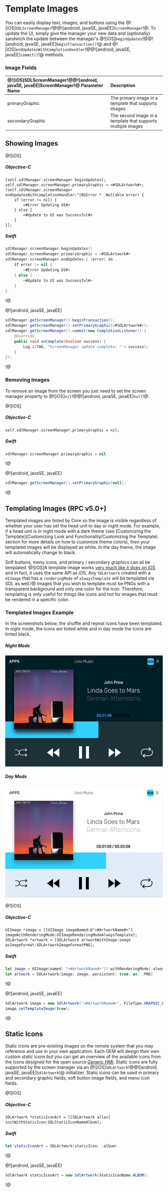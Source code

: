 # Template Images
You can easily display text, images, and buttons using the @![iOS]`SDLScreenManager`!@@![android, javaSE, javaEE]`ScreenManager`!@. To update the UI, simply give the manager your new data and (optionally) sandwich the update between the manager's @![iOS]`beginUpdates`!@@![android, javaSE, javaEE]`beginTransaction()`!@ and @![iOS]`endUpdatesWithCompletionHandler`!@@![android, javaSE, javaEE]`commit()`!@ methods.

### Image Fields
| @![iOS]SDLScreenManager!@@![android, javaSE, javaEE]ScreenManager!@ Parameter Name  | Description |
|:--------------------------------------------|:--------------|
| primaryGraphic | The primary image in a template that supports images |
| secondaryGraphic | The second image in a template that supports multiple images |

## Showing Images
@![iOS]
##### Objective-C
```objc
[self.sdlManager.screenManager beginUpdates];
self.sdlManager.screenManager.primaryGraphic = <#SDLArtwork#>;
[self.sdlManager.screenManager endUpdatesWithCompletionHandler:^(NSError * _Nullable error) {
    if (error != nil) {
        <#Error Updating UI#>
    } else {
        <#Update to UI was Successful#>
    }
}];
```

##### Swift
```swift
sdlManager.screenManager.beginUpdates()
sdlManager.screenManager.primaryGraphic = <#SDLArtwork#>
sdlManager.screenManager.endUpdates { (error) in
    if error != nil {
        <#Error Updating UI#>
    } else {
        <#Update to UI was Successful#>
    }
}
```
!@

@![android, javaSE, javaEE]

```java
sdlManager.getScreenManager().beginTransaction();
sdlManager.getScreenManager().setPrimaryGraphic(<#SDLArtwork#>);
sdlManager.getScreenManager().commit(new CompletionListener() {
	@Override
	public void onComplete(boolean success) {
		Log.i(TAG, "ScreenManager update complete: " + success);
	}
});
```
!@

### Removing Images
To remove an image from the screen you just need to set the screen manager property to @![iOS]`nil`!@@![android, javaSE, javaEE]`null`!@.

@![iOS]
##### Objective-C
```objc
self.sdlManager.screenManager.primaryGraphic = nil;
```

##### Swift
```swift
sdlManager.screenManager.primaryGraphic = nil
```
!@

@![android, javaSE, javaEE]
```java
sdlManager.getScreenManager().setPrimaryGraphic(null);
```
!@

## Templating Images (RPC v5.0+)
Templated images are tinted by Core so the image is visible regardless of whether your user has set the head unit to day or night mode. For example, if a head unit is in night mode with a dark theme (see [Customizing the Template](Customizing Look and Functionality/Customizing the Template) section for more details on how to customize theme colors), then your templated images will be displayed as white. In the day theme, the image will automatically change to black.

Soft buttons, menu icons, and primary / secondary graphics can all be templated. @![iOS]A template image works [very much like it does on iOS](https://developer.apple.com/documentation/uikit/uiimage/1624153-imagewithrenderingmode) and in fact, it uses the same API as iOS. Any `SDLArtwork` created with a `UIImage` that has a `renderingMode` of `alwaysTemplate` will be templated via SDL as well.!@ Images that you wish to template must be PNGs with a transparent background and only one color for the icon. Therefore, templating is only useful for things like icons and not for images that must be rendered in a specific color. 

### Templated Images Example
In the screenshots below, the shuffle and repeat icons have been templated. In night mode, the icons are tinted white and in day mode the icons are tinted black.

##### Night Mode
![Generic - Template Images Dark Mode](assets/Generic_template_media_dark.png)

##### Day Mode
![Generic - Template Images Light Mode](assets/Generic_template_media_light.png)

@![iOS]
##### Objective-C
```objc
UIImage *image = [[UIImage imageNamed:@"<#ArtworkName#>"] imageWithRenderingMode:UIImageRenderingModeAlwaysTemplate];
SDLArtwork *artwork = [SDLArtwork artworkWithImage:image asImageFormat:SDLArtworkImageFormatPNG];
```

##### Swift
```swift
let image = UIImage(named: "<#ArtworkName#>")?.withRenderingMode(.alwaysTemplate)
let artwork = SDLArtwork(image: image, persistent: true, as: .PNG)
```
!@

@![android, javaSE, javaEE]
```java
SdlArtwork image = new SdlArtwork("<#ArtworkName#>", FileType.GRAPHIC_PNG, <#R.drawable.artworkName#>, true);
image.setTemplateImage(true);
```
!@

## Static Icons
Static icons are pre-existing images on the remote system that you may reference and use in your own application. Each OEM will design their own custom static icons but you can get an overview of the available icons from the icons designed for the open source [Generic HMI](https://smartdevicelink.com/en/guides/sdl-overview-guides/user-interface/static-icons/). Static icons are fully supported by the screen manager via an @![iOS]`SDLArtwork`!@@![android, javaSE, javaEE]`SdlArtwork`!@ initializer. Static icons can be used in primary and secondary graphic fields, soft button image fields, and menu icon fields.

@![iOS]
##### Objective-C
```objc
SDLArtwork *staticIconArt = [[SDLArtwork alloc] initWithStaticIcon:SDLStaticIconNameAlbum];
```

##### Swift
```swift
let staticIconArt = SDLArtwork(staticIcon: .album)
```
!@

@![android, javaSE, javaEE]
```java
SdlArtwork staticIconArt = new SdlArtwork(StaticIconName.ALBUM);
```
!@
